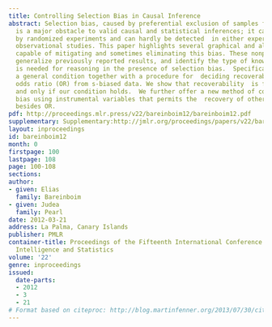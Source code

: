 ```yaml
---
title: Controlling Selection Bias in Causal Inference
abstract: Selection bias, caused by preferential exclusion of samples from the data,
  is a major obstacle to valid causal and statistical inferences; it cannot be removed
  by randomized experiments and can hardly be detected  in either experimental or
  observational studies. This paper highlights several graphical and algebraic methods
  capable of mitigating and sometimes eliminating this bias. These nonparametric methods
  generalize previously reported results, and identify the type of knowledge that
  is needed for reasoning in the presence of selection bias.  Specifically,  we derive
  a general condition together with a procedure for  deciding recoverability of the
  odds ratio (OR) from s-biased data. We show that recoverability  is feasible if
  and only if our condition holds.  We further offer a new method of controlling selection
  bias using instrumental variables that permits the  recovery of other effect measures
  besides OR.
pdf: http://proceedings.mlr.press/v22/bareinboim12/bareinboim12.pdf
supplementary: Supplementary:http://jmlr.org/proceedings/papers/v22/bareinboim12/bareinboim12Supple.pdf
layout: inproceedings
id: bareinboim12
month: 0
firstpage: 100
lastpage: 108
page: 100-108
sections: 
author:
- given: Elias
  family: Bareinboim
- given: Judea
  family: Pearl
date: 2012-03-21
address: La Palma, Canary Islands
publisher: PMLR
container-title: Proceedings of the Fifteenth International Conference on Artificial
  Intelligence and Statistics
volume: '22'
genre: inproceedings
issued:
  date-parts:
  - 2012
  - 3
  - 21
# Format based on citeproc: http://blog.martinfenner.org/2013/07/30/citeproc-yaml-for-bibliographies/
---
```

